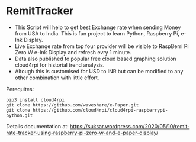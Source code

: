 # RemitTracker
* This Script will help to get best Exchange rate when sending Money from USA to India. This is fun project to learn Python, Raspberry Pi, e-Ink Display.
* Live Exchange rate from top four provider will be visible to RaspBerri Pi Zero W e-Ink Display and refresh evry 1 minute.
* Data also published to popular free cloud based graphing solution cloud4rpi for historial trend analysis.
* Altough this is customised for  USD to INR but can be modified to any other combination with little effort.

Perequites:
```
pip3 install cloud4rpi
git clone https://github.com/waveshare/e-Paper.git
git clone https://github.com/cloud4rpi/cloud4rpi-raspberrypi-python.git
```
Details documentation at:
https://suksar.wordpress.com/2020/05/10/remit-rate-tracker-using-raspberry-pi-zero-w-and-e-paper-display/
